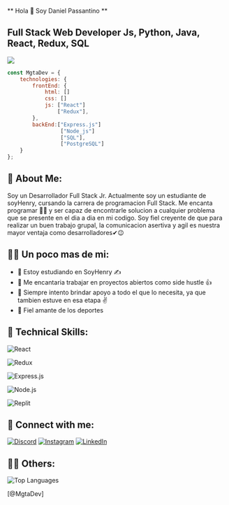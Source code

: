 ** Hola 👋 Soy Daniel Passantino **

## Full Stack Web Developer Js, Python, Java, React, Redux, SQL



![](https://komarev.com/ghpvc/?username=orliluq&color=blue)



```javascript
const MgtaDev = {
    technologies: {
        frontEnd: {
            html: []
            css: []
            js: ["React"]
                ["Redux"],
        },
        backEnd:["Express.js"]
                 ["Node_js"]
                 ["SQL"],
                 ["PostgreSQL"]
    }
};

```
## 🚀 About Me:
Soy un Desarrollador Full Stack Jr.
Actualmente soy un estudiante de soyHenry, cursando la carrera de programacion Full Stack.
Me encanta programar 👩‍💻 y ser capaz de encontrarle solucion a cualquier problema que se 
presente en el dia a dia en mi codigo.
Soy fiel creyente de que para realizar un buen trabajo grupal, la comunicacion asertiva y agil
es nuestra mayor ventaja como desarrolladores✔😉


## 🧙‍♀️ Un poco mas de mi:

- 🌱 Estoy estudiando en SoyHenry ✍ 
- 👯 Me encantaria trabajar en proyectos abiertos como side hustle 👍 
- 🤔 Siempre intento brindar apoyo a todo el que lo necesita, ya que tambien estuve en esa etapa ✌
- 🏀 Fiel amante de los deportes


## 💼 Technical Skills:


![React](https://img.shields.io/badge/React-20232A?style=for-the-badge&logo=react&logoColor=61DAFB)

![Redux](https://img.shields.io/badge/Redux-593D88?style=for-the-badge&logo=redux&logoColor=white)

![Express.js](https://img.shields.io/badge/Express.js-000000?style=for-the-badge&logo=express&logoColor=white)

![Node.js](https://img.shields.io/badge/Node.js-339933?style=for-the-badge&logo=nodedotjs&logoColor=white)

![Replit](https://img.shields.io/badge/replit-667881?style=for-the-badge&logo=replit&logoColor=white)



## 🤝 Connect with me:

[![Discord](https://img.shields.io/badge/Discord-%235865F2.svg?style=for-the-badge&logo=discord&logoColor=white)](https://github.com/)
[![Instagram](https://img.shields.io/badge/Instagram-%23E4405F.svg?style=for-the-badge&logo=Instagram&logoColor=white)](https://github.com/)
[![LinkedIn](https://img.shields.io/badge/linkedin-%230077B5.svg?style=for-the-badge&logo=linkedin&logoColor=white)](https://github.com/)




## 👩‍💻 Others:


![Top Languages](https://github-readme-stats.vercel.app/api/top-langs/?username=orliluq&layout=compact)


[@MgtaDev]
